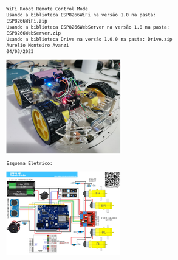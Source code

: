     WiFi Robot Remote Control Mode
    Usando a biblioteca ESP8266WiFi na versão 1.0 na pasta: ESP8266WiFi.zip
    Usando a biblioteca ESP8266WebServer na versão 1.0 na pasta: ESP8266WebServer.zip
    Usando a biblioteca Drive na versão 1.0.0 na pasta: Drive.zip
    Aurelio Monteiro Avanzi
    04/03/2023
    
<img src="https://raw.githubusercontent.com/cyberwisk/RobotoGuido/main/IMG_RobotoGuido.jpg" width="300">

    Esquema Eletrico:
<img src="https://raw.githubusercontent.com/cyberwisk/RobotoGuido/main/Robotoguido_esquema.png" width="300">
